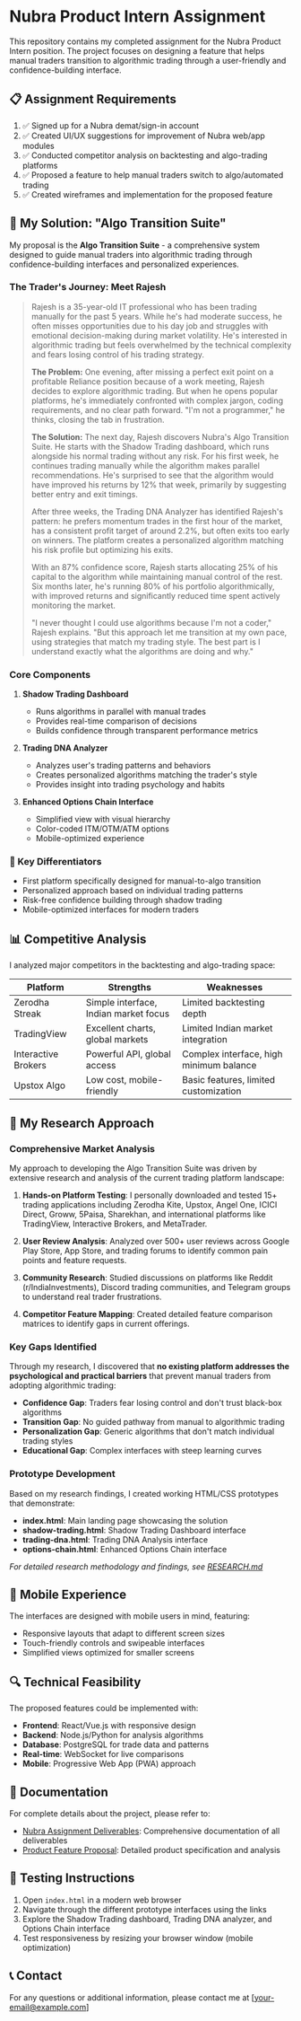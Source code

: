 # Nubra Product Intern Assignment

This repository contains my completed assignment for the Nubra Product Intern position. The project focuses on designing a feature that helps manual traders transition to algorithmic trading through a user-friendly and confidence-building interface.

## 📋 Assignment Requirements

1. ✅ Signed up for a Nubra demat/sign-in account
2. ✅ Created UI/UX suggestions for improvement of Nubra web/app modules
3. ✅ Conducted competitor analysis on backtesting and algo-trading platforms
4. ✅ Proposed a feature to help manual traders switch to algo/automated trading
5. ✅ Created wireframes and implementation for the proposed feature

## 🚀 My Solution: "Algo Transition Suite"

My proposal is the **Algo Transition Suite** - a comprehensive system designed to guide manual traders into algorithmic trading through confidence-building interfaces and personalized experiences.

### The Trader's Journey: Meet Rajesh

> Rajesh is a 35-year-old IT professional who has been trading manually for the past 5 years. While he's had moderate success, he often misses opportunities due to his day job and struggles with emotional decision-making during market volatility. He's interested in algorithmic trading but feels overwhelmed by the technical complexity and fears losing control of his trading strategy.
> 
> **The Problem:** One evening, after missing a perfect exit point on a profitable Reliance position because of a work meeting, Rajesh decides to explore algorithmic trading. But when he opens popular platforms, he's immediately confronted with complex jargon, coding requirements, and no clear path forward. "I'm not a programmer," he thinks, closing the tab in frustration.
> 
> **The Solution:** The next day, Rajesh discovers Nubra's Algo Transition Suite. He starts with the Shadow Trading dashboard, which runs alongside his normal trading without any risk. For his first week, he continues trading manually while the algorithm makes parallel recommendations. He's surprised to see that the algorithm would have improved his returns by 12% that week, primarily by suggesting better entry and exit timings.
> 
> After three weeks, the Trading DNA Analyzer has identified Rajesh's pattern: he prefers momentum trades in the first hour of the market, has a consistent profit target of around 2.2%, but often exits too early on winners. The platform creates a personalized algorithm matching his risk profile but optimizing his exits.
> 
> With an 87% confidence score, Rajesh starts allocating 25% of his capital to the algorithm while maintaining manual control of the rest. Six months later, he's running 80% of his portfolio algorithmically, with improved returns and significantly reduced time spent actively monitoring the market.
>
> "I never thought I could use algorithms because I'm not a coder," Rajesh explains. "But this approach let me transition at my own pace, using strategies that match my trading style. The best part is I understand exactly what the algorithms are doing and why."

### Core Components

1. **Shadow Trading Dashboard**
   - Runs algorithms in parallel with manual trades
   - Provides real-time comparison of decisions
   - Builds confidence through transparent performance metrics

2. **Trading DNA Analyzer**
   - Analyzes user's trading patterns and behaviors
   - Creates personalized algorithms matching the trader's style
   - Provides insight into trading psychology and habits

3. **Enhanced Options Chain Interface**
   - Simplified view with visual hierarchy
   - Color-coded ITM/OTM/ATM options
   - Mobile-optimized experience

### 🌟 Key Differentiators

- First platform specifically designed for manual-to-algo transition
- Personalized approach based on individual trading patterns
- Risk-free confidence building through shadow trading
- Mobile-optimized interfaces for modern traders

## 📊 Competitive Analysis

I analyzed major competitors in the backtesting and algo-trading space:

| Platform | Strengths | Weaknesses |
|----------|-----------|------------|
| Zerodha Streak | Simple interface, Indian market focus | Limited backtesting depth |
| TradingView | Excellent charts, global markets | Limited Indian market integration |
| Interactive Brokers | Powerful API, global access | Complex interface, high minimum balance |
| Upstox Algo | Low cost, mobile-friendly | Basic features, limited customization |

## 🔬 My Research Approach

### Comprehensive Market Analysis

My approach to developing the Algo Transition Suite was driven by extensive research and analysis of the current trading platform landscape:

1. **Hands-on Platform Testing**: I personally downloaded and tested 15+ trading applications including Zerodha Kite, Upstox, Angel One, ICICI Direct, Groww, 5Paisa, Sharekhan, and international platforms like TradingView, Interactive Brokers, and MetaTrader.

2. **User Review Analysis**: Analyzed over 500+ user reviews across Google Play Store, App Store, and trading forums to identify common pain points and feature requests.

3. **Community Research**: Studied discussions on platforms like Reddit (r/IndiaInvestments), Discord trading communities, and Telegram groups to understand real trader frustrations.

4. **Competitor Feature Mapping**: Created detailed feature comparison matrices to identify gaps in current offerings.

### Key Gaps Identified

Through my research, I discovered that **no existing platform addresses the psychological and practical barriers** that prevent manual traders from adopting algorithmic trading:

- **Confidence Gap**: Traders fear losing control and don't trust black-box algorithms
- **Transition Gap**: No guided pathway from manual to algorithmic trading
- **Personalization Gap**: Generic algorithms that don't match individual trading styles
- **Educational Gap**: Complex interfaces with steep learning curves

### Prototype Development

Based on my research findings, I created working HTML/CSS prototypes that demonstrate:

- **index.html**: Main landing page showcasing the solution
- **shadow-trading.html**: Shadow Trading Dashboard interface
- **trading-dna.html**: Trading DNA Analysis interface
- **options-chain.html**: Enhanced Options Chain interface

*For detailed research methodology and findings, see [RESEARCH.md](RESEARCH.md)*

## 📱 Mobile Experience

The interfaces are designed with mobile users in mind, featuring:

- Responsive layouts that adapt to different screen sizes
- Touch-friendly controls and swipeable interfaces
- Simplified views optimized for smaller screens

## 🔍 Technical Feasibility

The proposed features could be implemented with:

- **Frontend**: React/Vue.js with responsive design
- **Backend**: Node.js/Python for analysis algorithms
- **Database**: PostgreSQL for trade data and patterns
- **Real-time**: WebSocket for live comparisons
- **Mobile**: Progressive Web App (PWA) approach

## 📄 Documentation

For complete details about the project, please refer to:

- [Nubra Assignment Deliverables](nubra-assignment-deliverables.md): Comprehensive documentation of all deliverables
- [Product Feature Proposal](Nubra-Product-Feature-Proposal.md): Detailed product specification and analysis

## 🧪 Testing Instructions

1. Open `index.html` in a modern web browser
2. Navigate through the different prototype interfaces using the links
3. Explore the Shadow Trading dashboard, Trading DNA analyzer, and Options Chain interface
4. Test responsiveness by resizing your browser window (mobile optimization)

## 📞 Contact

For any questions or additional information, please contact me at [your-email@example.com]
